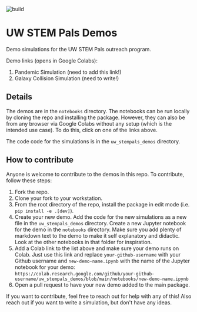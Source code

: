![build](https://github.com/jfcrenshaw/uw_stempals_demos/workflows/build/badge.svg)
# UW STEM Pals Demos

Demo simulations for the UW STEM Pals outreach program.

Demo links (opens in Google Colabs):
1. Pandemic Simulation (need to add this link!)
2. Galaxy Collision Simulation (need to write!)

## Details

The demos are in the `notebooks` directory.
The notebooks can be run locally by cloning the repo and installing the package.
However, they can also be from any browser via Google Colabs without any setup (which is the intended use case).
To do this, click on one of the links above.

The code code for the simulations is in the `uw_stempals_demos` directory.

## How to contribute

Anyone is welcome to contribute to the demos in this repo.
To contribute, follow these steps:
1. Fork the repo.
2. Clone your fork to your workstation.
3. From the root directory of the repo, install the package in edit mode (i.e. `pip install -e .[dev]`).
4. Create your new demo. Add the code for the new simulations as a new file in the `uw_stempals_demos` directory. Create a new Jupyter notebook for the demo in the `notebooks` directory. Make sure you add plenty of markdown text to the demo to make it self explanatory and didactic. Look at the other notebooks in that folder for inspiration.
5. Add a Colab link to the list above and make sure your demo runs on Colab. Just use this link and replace `your-github-username` with your Github username and `new-demo-name.ipynb` with the name of the Jupyter notebook for your demo: `https://colab.research.google.com/github/your-github-username/uw_stempals_demos/blob/main/notebooks/new-demo-name.ipynb`
6. Open a pull request to have your new demo added to the main package.

If you want to contribute, feel free to reach out for help with any of this!
Also reach out if you want to write a simulation, but don't have any ideas.

